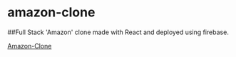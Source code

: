 # amazon-clone
##Full Stack 'Amazon' clone made with React and deployed using firebase.

[Amazon-Clone](https://clone-fa779.web.app)

